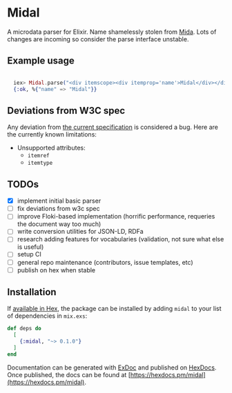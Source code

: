 # Midal

A microdata parser for Elixir. Name shamelessly stolen from
[Mida](https://github.com/lawrencewoodman/mida). Lots of changes are incoming
so consider the parse interface unstable.

## Example usage

```elixir

  iex> Midal.parse("<div itemscope><div itemprop='name'>Midal</div></div>")
  {:ok, %{"name" => "Midal"}}

```

## Deviations from W3C spec

Any deviation from [the current specification](https://www.w3.org/TR/microdata/) is considered a bug. Here are the currently known limitations:

 * Unsupported attributes:
   - `itemref`
   - `itemtype`


## TODOs

- [x] implement initial basic parser
- [ ] fix deviations from w3c spec
- [ ] improve Floki-based implementation (horrific performance, requeries the document way too much)
- [ ] write conversion utilities for JSON-LD, RDFa
- [ ] research adding features for vocabularies (validation, not sure what else is useful)
- [ ] setup CI
- [ ] general repo maintenance (contributors, issue templates, etc)
- [ ] publish on hex when stable

## Installation

If [available in Hex](https://hex.pm/docs/publish), the package can be installed
by adding `midal` to your list of dependencies in `mix.exs`:

```elixir
def deps do
  [
    {:midal, "~> 0.1.0"}
  ]
end
```

Documentation can be generated with [ExDoc](https://github.com/elixir-lang/ex_doc)
and published on [HexDocs](https://hexdocs.pm). Once published, the docs can
be found at [https://hexdocs.pm/midal](https://hexdocs.pm/midal).

